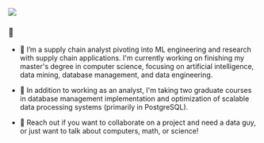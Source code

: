 ![](https://github.com/Hayflick/Hayflick/blob/main/hellothere.gif)

### 👋

- 🔭 I’m a supply chain analyst pivoting into ML engineering and research with supply chain applications. I'm currently working on finishing my master's degree in computer science, focusing on artificial intelligence, data mining, database management, and data engineering.

- 🌱 In addition to working as an analyst, I'm taking two graduate courses in database management implementation and optimization of scalable data processing systems (primarily in PostgreSQL). 

- 💬 Reach out if you want to collaborate on a project and need a data guy, or just want to talk about computers, math, or science!

<!--
**Hayflick/Hayflick** is a ✨ _special_ ✨ repository because its `README.md` (this file) appears on your GitHub profile.

Here are some ideas to get you started:

- 🔭 I’m currently working on ...
- 🌱 I’m currently learning ...
- 👯 I’m looking to collaborate on ...
- 🤔 I’m looking for help with ...
- 💬 Ask me about ...
- 📫 How to reach me: ...
- 😄 Pronouns: ...
- ⚡ Fun fact: ...
-->
